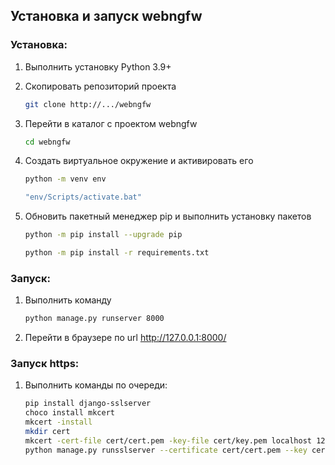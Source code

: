 ## Установка и запуск webngfw

### Установка:

1. Выполнить установку  Python 3.9+

2. Скопировать репозиторий проекта
   ```sh
   git clone http://.../webngfw
   ```
   
3. Перейти в каталог с проектом webngfw
   ```sh
   cd webngfw
   ```

4. Создать виртуальное окружение и активировать его
   ```sh
   python -m venv env 
   ```
   ```sh
   "env/Scripts/activate.bat"
   ```
5. Обновить пакетный менеджер pip и выполнить установку пакетов
   ```sh
   python -m pip install --upgrade pip
   ```
   ```sh
   python -m pip install -r requirements.txt
   ```

### Запуск:

1. Выполнить команду
   ```sh
   python manage.py runserver 8000
   ```
2. Перейти в браузере по url http://127.0.0.1:8000/

### Запуск https:
1. Выполнить команды по очереди:
   ```sh
   pip install django-sslserver
   choco install mkcert
   mkcert -install  
   mkdir cert
   mkcert -cert-file cert/cert.pem -key-file cert/key.pem localhost 127.0.0.1
   python manage.py runsslserver --certificate cert/cert.pem --key cert/key.pem
   ```
   